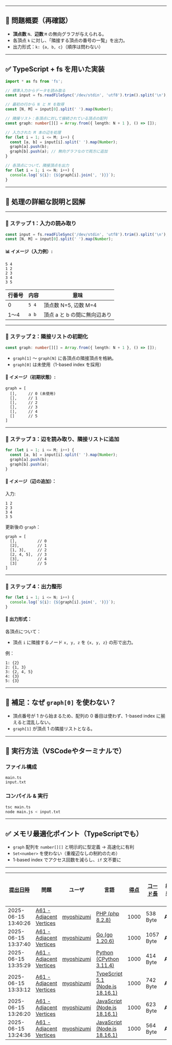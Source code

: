 
---

## 🧠 問題概要（再確認）

* **頂点数** `N`、**辺数** `M` の無向グラフが与えられる。
* 各頂点 `k` に対し、「隣接する頂点の番号の一覧」を出力。
* 出力形式：`k: {a, b, c}`（順序は問わない）

---

## ✅ TypeScript + fs を用いた実装

```ts
import * as fs from 'fs';

// 標準入力からデータを読み取る
const input = fs.readFileSync('/dev/stdin', 'utf8').trim().split('\n');

// 最初の行から N と M を取得
const [N, M] = input[0].split(' ').map(Number);

// 隣接リスト：各頂点に対して接続されている頂点の配列
const graph: number[][] = Array.from({ length: N + 1 }, () => []);

// 入力された M 本の辺を処理
for (let i = 1; i <= M; i++) {
  const [a, b] = input[i].split(' ').map(Number);
  graph[a].push(b);
  graph[b].push(a); // 無向グラフなので両方に追加
}

// 各頂点について、隣接頂点を出力
for (let i = 1; i <= N; i++) {
  console.log(`${i}: {${graph[i].join(', ')}}`);
}
```

---

## 📘 処理の詳細な説明と図解

---

### 🔸 ステップ 1：入力の読み取り

```ts
const input = fs.readFileSync('/dev/stdin', 'utf8').trim().split('\n');
const [N, M] = input[0].split(' ').map(Number);
```

#### 📊 イメージ（入力例）:

```
5 4
1 2
2 3
3 4
3 5
```

| 行番号 | 内容    | 意味                |
| --- | ----- | ----------------- |
| 0   | `5 4` | 頂点数 N=5, 辺数 M=4   |
| 1〜4 | `a b` | 頂点 a と b の間に無向辺あり |

---

### 🔸 ステップ 2：隣接リストの初期化

```ts
const graph: number[][] = Array.from({ length: N + 1 }, () => []);
```

* `graph[1]` ～ `graph[N]` に各頂点の隣接頂点を格納。
* `graph[0]` は未使用（1-based index を採用）

#### 🧩 イメージ（初期状態）:

```
graph = [
  [],     // 0 (未使用)
  [],     // 1
  [],     // 2
  [],     // 3
  [],     // 4
  []      // 5
]
```

---

### 🔸 ステップ 3：辺を読み取り、隣接リストに追加

```ts
for (let i = 1; i <= M; i++) {
  const [a, b] = input[i].split(' ').map(Number);
  graph[a].push(b);
  graph[b].push(a);
}
```

#### 🧩 イメージ（辺の追加）：

入力:

```
1 2
2 3
3 4
3 5
```

更新後の `graph`：

```
graph = [
  [],         // 0
  [2],        // 1
  [1, 3],     // 2
  [2, 4, 5],  // 3
  [3],        // 4
  [3]         // 5
]
```

---

### 🔸 ステップ 4：出力整形

```ts
for (let i = 1; i <= N; i++) {
  console.log(`${i}: {${graph[i].join(', ')}}`);
}
```

#### 🧾 出力形式：

各頂点について：

* 頂点 `i` に隣接するノード `x, y, z` を `{x, y, z}` の形で出力。

例：

```
1: {2}
2: {1, 3}
3: {2, 4, 5}
4: {3}
5: {3}
```

---

## 🧠 補足：なぜ `graph[0]` を使わない？

* 頂点番号が 1 から始まるため、配列の 0 番目は使わず、1-based index に揃えると混乱しない。
* `graph[1]` が頂点 1 の隣接リストとなる。

---

## 🔧 実行方法（VSCodeやターミナルで）

### ファイル構成

```
main.ts
input.txt
```

### コンパイル & 実行

```bash
tsc main.ts
node main.js < input.txt
```

---

## ✅ メモリ最適化ポイント（TypeScriptでも）

* `graph` 配列を `number[][]` と明示的に型定義 → 高速化に有利
* `Set<number>` を使わない（重複辺なしの制約のため）
* 1-based index でアクセス回数を減らし、`if` 文不要に

---

| [提出日時](https://atcoder.jp/contests/tessoku-book/submissions/me?desc=true&orderBy=created) | 問題 | ユーザ | 言語 | [得点](https://atcoder.jp/contests/tessoku-book/submissions/me?desc=true&orderBy=score) | [コード長](https://atcoder.jp/contests/tessoku-book/submissions/me?orderBy=source_length) | 結果 | [実行時間](https://atcoder.jp/contests/tessoku-book/submissions/me?orderBy=time_consumption) | [メモリ](https://atcoder.jp/contests/tessoku-book/submissions/me?orderBy=memory_consumption) |  |
| --- | --- | --- | --- | --- | --- | --- | --- | --- | --- |
| 2025-06-15 13:40:26 | [A61 - Adjacent Vertices](https://atcoder.jp/contests/tessoku-book/tasks/tessoku_book_bi) | [myoshizumi](https://atcoder.jp/users/myoshizumi) | [PHP (php 8.2.8)](https://atcoder.jp/contests/tessoku-book/submissions/me?f.Language=5016) | 1000 | 538 Byte | **AC** | 171 ms | 41440 KiB | [詳細](https://atcoder.jp/contests/tessoku-book/submissions/66797367) |
| 2025-06-15 13:37:40 | [A61 - Adjacent Vertices](https://atcoder.jp/contests/tessoku-book/tasks/tessoku_book_bi) | [myoshizumi](https://atcoder.jp/users/myoshizumi) | [Go (go 1.20.6)](https://atcoder.jp/contests/tessoku-book/submissions/me?f.Language=5002) | 1000 | 1057 Byte | **AC** | 177 ms | 14840 KiB | [詳細](https://atcoder.jp/contests/tessoku-book/submissions/66797328) |
| 2025-06-15 13:35:29 | [A61 - Adjacent Vertices](https://atcoder.jp/contests/tessoku-book/tasks/tessoku_book_bi) | [myoshizumi](https://atcoder.jp/users/myoshizumi) | [Python (CPython 3.11.4)](https://atcoder.jp/contests/tessoku-book/submissions/me?f.Language=5055) | 1000 | 414 Byte | **AC** | 247 ms | 25112 KiB | [詳細](https://atcoder.jp/contests/tessoku-book/submissions/66797298) |
| 2025-06-15 13:33:12 | [A61 - Adjacent Vertices](https://atcoder.jp/contests/tessoku-book/tasks/tessoku_book_bi) | [myoshizumi](https://atcoder.jp/users/myoshizumi) | [TypeScript 5.1 (Node.js 18.16.1)](https://atcoder.jp/contests/tessoku-book/submissions/me?f.Language=5058) | 1000 | 742 Byte | **AC** | 530 ms | 111172 KiB | [詳細](https://atcoder.jp/contests/tessoku-book/submissions/66797267) |
| 2025-06-15 13:26:20 | [A61 - Adjacent Vertices](https://atcoder.jp/contests/tessoku-book/tasks/tessoku_book_bi) | [myoshizumi](https://atcoder.jp/users/myoshizumi) | [JavaScript (Node.js 18.16.1)](https://atcoder.jp/contests/tessoku-book/submissions/me?f.Language=5009) | 1000 | 623 Byte | **AC** | 581 ms | 101592 KiB | [詳細](https://atcoder.jp/contests/tessoku-book/submissions/66797157) |
| 2025-06-15 13:24:36 | [A61 - Adjacent Vertices](https://atcoder.jp/contests/tessoku-book/tasks/tessoku_book_bi) | [myoshizumi](https://atcoder.jp/users/myoshizumi) | [JavaScript (Node.js 18.16.1)](https://atcoder.jp/contests/tessoku-book/submissions/me?f.Language=5009) | 1000 | 564 Byte | **AC** | 580 ms | 110924 KiB | [詳細](https://atcoder.jp/contests/tessoku-book/submissions/66797125) |